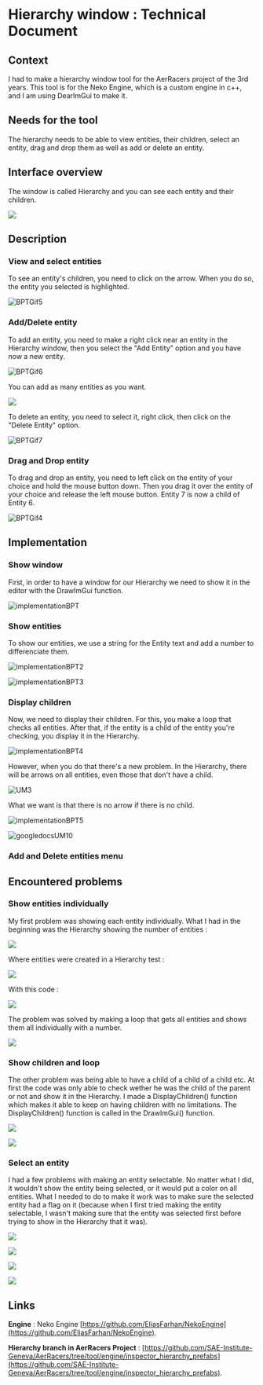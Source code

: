 # Hierarchy window : Technical Document
## Context

I had to make a hierarchy window tool for the AerRacers project of the 3rd years. This tool is for the Neko Engine, which is a custom engine in c++, and I am using DearImGui to make it.

## Needs for the tool

The hierarchy needs to be able to view entities, their children, select an entity, drag and drop them as well as add or delete an entity.

## Interface overview

The window is called Hierarchy and you can see each entity and their children.

![](https://eleonoradps.github.io/BlogpostTool/googledocsUM1.PNG)

## Description
### View and select entities
To see an entity's children, you need to click on the arrow. When you do so, the entity you selected is highlighted.

![BPTGif5](https://user-images.githubusercontent.com/55788730/107032555-50a99f80-67b4-11eb-9495-9e9bd6adb633.gif)

### Add/Delete entity

To add an entity, you need to make a right click near an entity in the Hierarchy window, then you select the "Add Entity" option and you have now a new entity.

![BPTGif6](https://user-images.githubusercontent.com/55788730/107032662-733bb880-67b4-11eb-9583-319ca62abf84.gif)

You can add as many entities as you want.

![](https://eleonoradps.github.io/BlogpostTool/googledocsUM7.PNG)

To delete an entity, you need to select it, right click, then click on the "Delete Entity" option.

![BPTGif7](https://user-images.githubusercontent.com/55788730/107035028-d9760a80-67b7-11eb-8c8c-9c0df6dc8027.gif)

### Drag and Drop entity

To drag and drop an entity, you need to left click on the entity of your choice and hold the mouse button down. Then you drag it over the entity of your choice and release the left mouse button. Entity 7 is now a child of Entity 6.

![BPTGif4](https://user-images.githubusercontent.com/55788730/107029753-db3bd000-67af-11eb-8e4e-8e7d44e1b21a.gif)

## Implementation
### Show window

First, in order to have a window for our Hierarchy we need to show it in the editor with the DrawImGui function.

![implementationBPT](https://user-images.githubusercontent.com/55788730/107040882-180fc300-67c0-11eb-8a80-294ed0a2c30e.PNG)

### Show entities

To show our entities, we use a string for the Entity text and add a number to differenciate them.

![implementationBPT2](https://user-images.githubusercontent.com/55788730/107042371-f57ea980-67c1-11eb-87c8-404d2f56d6a1.PNG)

![implementationBPT3](https://user-images.githubusercontent.com/55788730/107042635-45f60700-67c2-11eb-9f25-b0c2b6e04125.PNG)

### Display children

Now, we need to display their children. For this, you make a loop that checks all entities. After that, if the entity is a child of the entity you're checking, you display it in the Hierarchy.

![implementationBPT4](https://user-images.githubusercontent.com/55788730/107043010-b2710600-67c2-11eb-9842-02d866d79f6f.PNG)

However, when you do that there's a new problem. In the Hierarchy, there will be arrows on all entities, even those that don't have a child.

![UM3](https://user-images.githubusercontent.com/55788730/107043353-2d3a2100-67c3-11eb-9069-af4009641664.PNG)

What we want is that there is no arrow if there is no child.

![implementationBPT5](https://user-images.githubusercontent.com/55788730/107043625-915ce500-67c3-11eb-94c4-3f8d14fedf4e.PNG)

![googledocsUM10](https://user-images.githubusercontent.com/55788730/107043874-dd0f8e80-67c3-11eb-9d75-954ad058a0ba.PNG)

### Add and Delete entities menu




## Encountered problems
### Show entities individually

My first problem was showing each entity individually. What I had in the beginning was the Hierarchy showing the number of entities :

![](https://eleonoradps.github.io/BlogpostTool/part1.PNG)

Where entities were created in a Hierarchy test :

![](https://eleonoradps.github.io/BlogpostTool/testhierarchypart1.PNG)

With this code :

![](https://eleonoradps.github.io/BlogpostTool/hierarchycpppart1.PNG)

The problem was solved by making a loop that gets all entities and shows them all individually with a number.

![](https://eleonoradps.github.io/BlogpostTool/BPT.PNG)

### Show children and loop

The other problem was being able to have a child of a child of a child etc. At first the code was only able to check wether he was the child of the parent or not and show it in the Hierarchy. I made a DisplayChildren() function which makes it able to keep on having children with no limitations. The DisplayChildren() function is called in the DrawImGui() function.

![](https://eleonoradps.github.io/BlogpostTool/BPT1.PNG)

![](https://eleonoradps.github.io/BlogpostTool/UM3.PNG)

### Select an entity

I had a few problems with making an entity selectable. No matter what I did, it wouldn't show the entity being selected, or it would put a color on all entities. What I needed to do to make it work was to make sure the selected entity had a flag on it (because when I first tried making the entity selectable, I wasn't making sure that the entity was selected first before trying to show in the Hierarchy that it was).

![](https://eleonoradps.github.io/BlogpostTool/BPT2.PNG)

![](https://eleonoradps.github.io/BlogpostTool/BPT3.PNG)

![](https://eleonoradps.github.io/BlogpostTool/UM4.PNG)

![](https://eleonoradps.github.io/BlogpostTool/UM3.PNG)

## Links

**Engine** : Neko Engine [https://github.com/EliasFarhan/NekoEngine](https://github.com/EliasFarhan/NekoEngine).

**Hierarchy branch in AerRacers Project** : [https://github.com/SAE-Institute-Geneva/AerRacers/tree/tool/engine/inspector_hierarchy_prefabs](https://github.com/SAE-Institute-Geneva/AerRacers/tree/tool/engine/inspector_hierarchy_prefabs).




